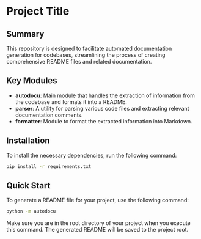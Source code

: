 # Project Title

## Summary
This repository is designed to facilitate automated documentation generation for codebases, streamlining the process of creating comprehensive README files and related documentation.

## Key Modules
- **autodocu**: Main module that handles the extraction of information from the codebase and formats it into a README.
- **parser**: A utility for parsing various code files and extracting relevant documentation comments.
- **formatter**: Module to format the extracted information into Markdown.

## Installation
To install the necessary dependencies, run the following command:

```bash
pip install -r requirements.txt
```

## Quick Start
To generate a README file for your project, use the following command:

```bash
python -m autodocu
```

Make sure you are in the root directory of your project when you execute this command. The generated README will be saved to the project root.